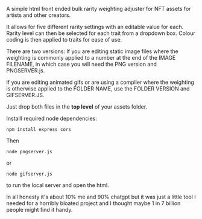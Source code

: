 A simple html front ended bulk rarity weighting adjuster for NFT assets for artists and other creators. 

It allows for five different rarity settings with an editable value for each. Rarity level can then be
selected for each trait from a dropdown box. Colour coding is then applied to traits for ease of use.

There are two versions: 
If you are editing static image files where the weighting is commonly
applied to a number at the end of the IMAGE FILENAME, in which case you will need the PNG version and
PNGSERVER.js. 

If you are editing animated gifs or are using a complier where the weighting is otherwise applied to
the FOLDER NAME, use the FOLDER VERSION and GIFSERVER.JS.

Just drop both files in the **top level** of your assets folder.

Installl required node dependencies:

```npm install express cors```

Then 

```node pngserver.js```

or

```node gifserver.js```

to run the local server and open the html. 

In all honesty it's about 10% me and 90% chatgpt but it was just a little tool I needed for a horribly
bloated project and I thought maybe 1 in 7 billion people might find it handy.
